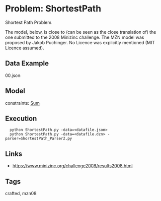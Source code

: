 # Problem: ShortestPath

Shortest Path Problem.

The model, below, is close to (can be seen as the close translation of) the one submitted to the 2008 Minizinc challenge.
The MZN model was proposed by Jakob Puchinger.
No Licence was explicitly mentioned (MIT Licence assumed).

## Data Example
  00.json

## Model
  constraints: [Sum](https://pycsp.org/documentation/constraints/Sum)

## Execution
```
  python ShortestPath.py -data=<datafile.json>
  python ShortestPath.py -data=<datafile.dzn> -parser=ShortestPath_ParserZ.py
```

## Links
  - https://www.minizinc.org/challenge2008/results2008.html

## Tags
  crafted, mzn08
